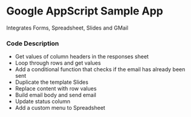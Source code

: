 # Google AppScript Sample App

Integrates Forms, Spreadsheet, Slides and GMail

### Code Description

- Get values of column headers in the responses sheet
- Loop through rows and get values
- Add a conditional function that checks if the email has already been sent
- Duplicate the template Slides
- Replace content with row values
- Build email body and send email
- Update status column
- Add a custom menu to Spreadsheet
